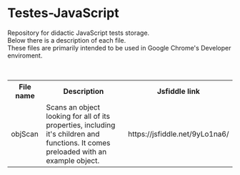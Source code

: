 # Testes-JavaScript
Repository for didactic JavaScript tests storage.<br>
Below there is a description of each file.<br>
These files are primarily intended to be used in Google Chrome's Developer enviroment.<br>


<br>
<table>
  <tr>
    <th>File name</th>
    <th>Description</th>
    <th>Jsfiddle link</th>
  </tr>
  <tr>
    <td>objScan</td>
    <td>Scans an object looking for all of its properties, including it's children and functions. It comes preloaded with an example object.</td>
    <td>https://jsfiddle.net/9yLo1na6/</td>
  </tr>
</table>
